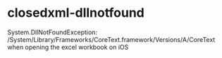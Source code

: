 # closedxml-dllnotfound
System.DllNotFoundException: /System/Library/Frameworks/CoreText.framework/Versions/A/CoreText when opening the excel workbook on iOS
